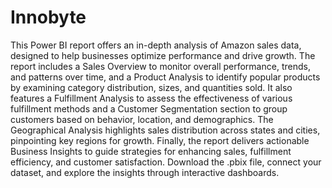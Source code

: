 # Innobyte
This Power BI report offers an in-depth analysis of Amazon sales data, designed to help businesses optimize performance and drive growth. The report includes a Sales Overview to monitor overall performance, trends, and patterns over time, and a Product Analysis to identify popular products by examining category distribution, sizes, and quantities sold. It also features a Fulfillment Analysis to assess the effectiveness of various fulfillment methods and a Customer Segmentation section to group customers based on behavior, location, and demographics. The Geographical Analysis highlights sales distribution across states and cities, pinpointing key regions for growth. Finally, the report delivers actionable Business Insights to guide strategies for enhancing sales, fulfillment efficiency, and customer satisfaction. Download the .pbix file, connect your dataset, and explore the insights through interactive dashboards.
